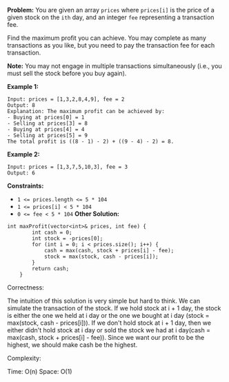 **Problem:**
You are given an array `prices` where `prices[i]` is the price of a given stock on the `ith` day, and an integer `fee` representing a transaction fee.

Find the maximum profit you can achieve. You may complete as many transactions as you like, but you need to pay the transaction fee for each transaction.

**Note:** You may not engage in multiple transactions simultaneously (i.e., you must sell the stock before you buy again).

 

**Example 1:**

```
Input: prices = [1,3,2,8,4,9], fee = 2
Output: 8
Explanation: The maximum profit can be achieved by:
- Buying at prices[0] = 1
- Selling at prices[3] = 8
- Buying at prices[4] = 4
- Selling at prices[5] = 9
The total profit is ((8 - 1) - 2) + ((9 - 4) - 2) = 8.
```

**Example 2:**

```
Input: prices = [1,3,7,5,10,3], fee = 3
Output: 6
```

 

**Constraints:**

- `1 <= prices.length <= 5 * 104`
- `1 <= prices[i] < 5 * 104`
- `0 <= fee < 5 * 104`
**Other Solution:**
```
int maxProfit(vector<int>& prices, int fee) {
        int cash = 0;
        int stock = -prices[0];
        for (int i = 0; i < prices.size(); i++) {
            cash = max(cash, stock + prices[i] - fee);
            stock = max(stock, cash - prices[i]);
        }
        return cash;
    }
```
Correctness:

The intuition of this solution is very simple but hard to think. We can simulate the transaction of the stock. If we hold stock at i + 1 day, the stock is either the one we held at i day or the one we bought at i day (stock = max(stock, cash - prices[i])). If we don't hold stock at i + 1 day, then we either didn't hold stock at i day or sold the stock we had at i day(cash = max(cash, stock + prices[i] - fee)). Since we want our profit to be the highest, we should make cash be the highest.

Complexity:

Time: O(n)
Space: O(1)